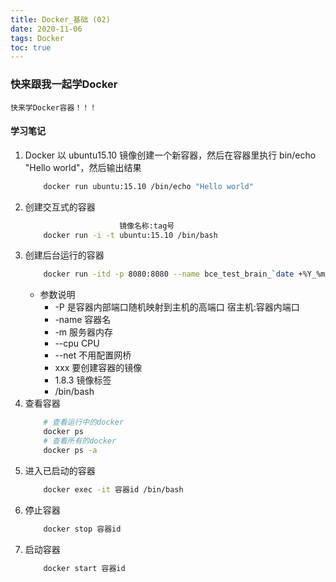 ```yaml
---
title: Docker_基础 (02)
date: 2020-11-06
tags: Docker
toc: true
---
```


### 快来跟我一起学Docker
    快来学Docker容器！！！

<!-- more -->

#### 学习笔记
1. Docker 以 ubuntu15.10 镜像创建一个新容器，然后在容器里执行 bin/echo "Hello world"，然后输出结果
    ```bash
        docker run ubuntu:15.10 /bin/echo "Hello world"
    ```
2. 创建交互式的容器
    ```bash
                         镜像名称:tag号
        docker run -i -t ubuntu:15.10 /bin/bash
    ```
3. 创建后台运行的容器
    ```bash
        docker run -itd -p 8080:8080 --name bce_test_brain_`date +%Y_%m_%d_%H_%M_%S` -m 10g --cpus=5 --net=host xxx:1.8.3 /bin/bash
    ```
    * 参数说明
        * -P 是容器内部端口随机映射到主机的高端口 宿主机:容器内端口
        * -name 容器名
        * -m 服务器内存
        * --cpu CPU
        * --net 不用配置网桥
        * xxx 要创建容器的镜像
        * 1.8.3 镜像标签
        * /bin/bash 
4. 查看容器
    ```bash
        # 查看运行中的docker
        docker ps
        # 查看所有的docker
        docker ps -a
    ```
5. 进入已启动的容器
    ```bash
        docker exec -it 容器id /bin/bash
    ```
6. 停止容器
    ```bash
        docker stop 容器id
    ```
7. 启动容器
    ```bash
        docker start 容器id
    ```





